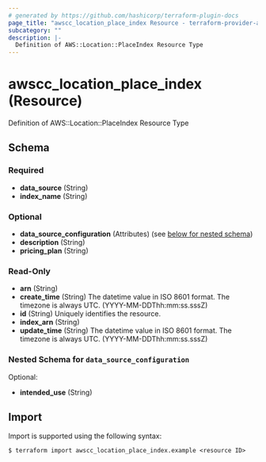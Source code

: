 ```yaml
---
# generated by https://github.com/hashicorp/terraform-plugin-docs
page_title: "awscc_location_place_index Resource - terraform-provider-awscc"
subcategory: ""
description: |-
  Definition of AWS::Location::PlaceIndex Resource Type
---
```


# awscc_location_place_index (Resource)

Definition of AWS::Location::PlaceIndex Resource Type



<!-- schema generated by tfplugindocs -->
## Schema

### Required

- **data_source** (String)
- **index_name** (String)

### Optional

- **data_source_configuration** (Attributes) (see [below for nested schema](#nestedatt--data_source_configuration))
- **description** (String)
- **pricing_plan** (String)

### Read-Only

- **arn** (String)
- **create_time** (String) The datetime value in ISO 8601 format. The timezone is always UTC. (YYYY-MM-DDThh:mm:ss.sssZ)
- **id** (String) Uniquely identifies the resource.
- **index_arn** (String)
- **update_time** (String) The datetime value in ISO 8601 format. The timezone is always UTC. (YYYY-MM-DDThh:mm:ss.sssZ)

<a id="nestedatt--data_source_configuration"></a>
### Nested Schema for `data_source_configuration`

Optional:

- **intended_use** (String)

## Import

Import is supported using the following syntax:

```shell
$ terraform import awscc_location_place_index.example <resource ID>
```
